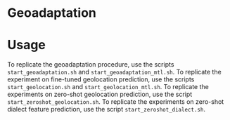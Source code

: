 # Geoadaptation

# Usage 

To replicate the geoadaptation procedure, use the scripts `start_geoadaptation.sh` and `start_geoadaptation_mtl.sh`.
To replicate the experiment on fine-tuned geolocation prediction, use the scripts `start_geolocation.sh` and `start_geolocation_mtl.sh`.
To replicate the experiments on zero-shot geolocation prediction, use the script `start_zeroshot_geolocation.sh`.
To replicate the experiments on zero-shot dialect feature prediction, use the script `start_zeroshot_dialect.sh`.